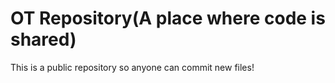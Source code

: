 # OT Repository(A place where code is shared)

This is a public repository so anyone can commit new files!
